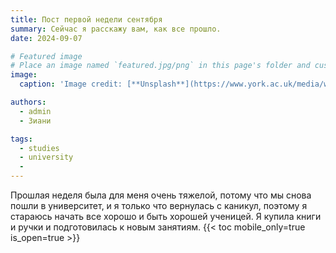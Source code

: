 ```yaml
---
title: Пост первой недели сентября
summary: Сейчас я расскажу вам, как все прошло.
date: 2024-09-07

# Featured image
# Place an image named `featured.jpg/png` in this page's folder and customize its options here.
image:
  caption: 'Image credit: [**Unsplash**](https://www.york.ac.uk/media/workingwiththeuniversity/images/cpd/training-400.jpg)'

authors:
  - admin
  - Зиани 

tags:
  - studies
  - university 
  - 
---
```

Прошлая неделя была для меня очень тяжелой, потому что мы снова пошли в университет, и я только что вернулась с каникул, поэтому я стараюсь начать все хорошо и быть хорошей ученицей. Я купила книги и ручки и подготовилась к новым занятиям.
{{< toc mobile_only=true is_open=true >}}

